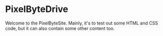 # PixelByteDrive
Welcome to the PixelByteSite. Mainly, it's to test out some HTML and CSS code, but it can also contain some other content too.
